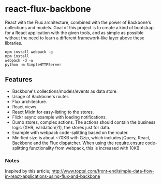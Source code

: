 react-flux-backbone
===================

React with the Flux architecture, combined with the power of Backbone's collections and models.
Goal of this project is to create a kind of bootstrap for a React application with the given tools, 
and as simple as possible without the need to learn a different framework-like layer above these libraries.

````
npm install webpack -g
npm install
webpack -d -w
python -m SimpleHTTPServer
````

## Features
- Backbone's collections/models/events as data store.
- Usage of Backbone's router.
- Flux architecture.
- React views.
- React Mixin for easy-listing to the stores.
- Flickr async example with loading notifications.
- Dumb stores, complex actions. The actions should contain the business logic (XHR, validation(?)), 
the stores just for data.
- Example with webpack code-splitting based on the router.
- Minified size is about ~70KB with Gzip, which includes jQuery, React, Backbone and the Flux dispatcher. When using 
the require.ensure code-splitting functionality from webpack, this is increased with 10KB.

### Notes
Inspired by this article; http://www.toptal.com/front-end/simple-data-flow-in-react-applications-using-flux-and-backbone
